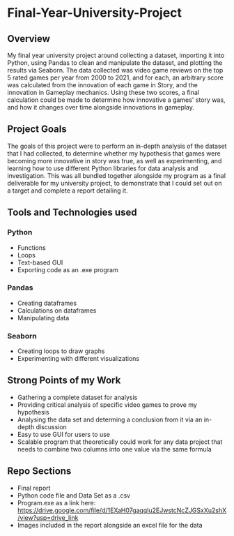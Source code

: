 # Final-Year-University-Project
## Overview
My final year university project around collecting a dataset, importing it into Python, using Pandas to clean and manipulate the dataset, and plotting the results via Seaborn. The data collected was video game reviews on the top 5 rated games per year from 2000 to 2021, and for each, an arbitrary score was calculated from the innovation of each game in Story, and the innovation in Gameplay mechanics. Using these two scores, a final calculation could be made to determine how innovative a games' story was, and how it changes over time alongside innovations in gameplay.

## Project Goals
The goals of this project were to perform an in-depth analysis of the dataset that I had collected, to determine whether my hypothesis that games were becoming more innovative in story was true, as well as experimenting, and learning how to use different Python libraries for data analysis and investigation. This was all bundled together alongside my program as a final deliverable for my university project, to demonstrate that I could set out on a target and complete a report detailing it.

## Tools and Technologies used
### Python
- Functions
- Loops
- Text-based GUI
- Exporting code as an .exe program
### Pandas
- Creating dataframes
- Calculations on dataframes
- Manipulating data
### Seaborn
- Creating loops to draw graphs
- Experimenting with different visualizations

## Strong Points of my Work
- Gathering a complete dataset for analysis
- Providing critical analysis of specific video games to prove my hypothesis
- Analysing the data set and determing a conclusion from it via an in-depth discussion
- Easy to use GUI for users to use
- Scalable program that theoretically could work for any data project that needs to combine two columns into one value via the same formula

## Repo Sections
- Final report
- Python code file and Data Set as a .csv
- Program.exe as a link here: https://drive.google.com/file/d/1EXaH07gaqqIu2EJwstcNcZJGSxXu2shX/view?usp=drive_link 
- Images included in the report alongside an excel file for the data
